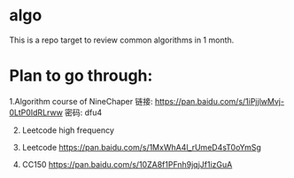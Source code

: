 # algo
This is a repo target to review common algorithms in 1 month.

# Plan to go through:
1.Algorithm course of NineChaper
链接: https://pan.baidu.com/s/1iPjjlwMvj-0LtP0IdRLrww 密码: dfu4

2. Leetcode high frequency


3. Leetcode
https://pan.baidu.com/s/1MxWhA4l_rUmeD4sT0oYmSg

4. CC150
https://pan.baidu.com/s/10ZA8f1PFnh9jqjJf1izGuA
